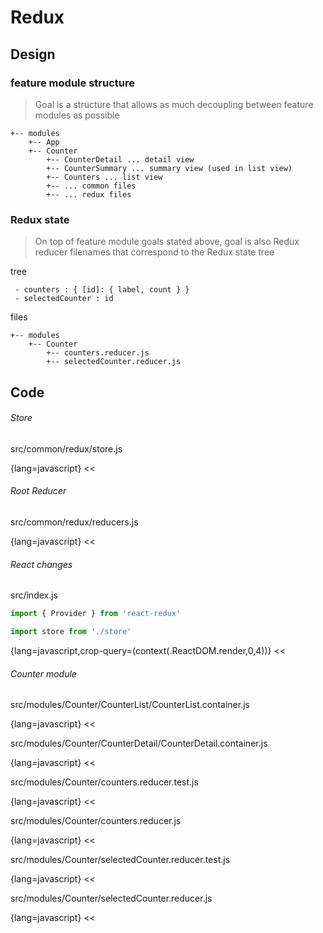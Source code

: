 Redux
===

Design
---

### feature module structure

> Goal is a structure that allows as much decoupling between feature modules as possible

```text
+-- modules
    +-- App
    +-- Counter
        +-- CounterDetail ... detail view
        +-- CounterSummary ... summary view (used in list view)
        +-- Counters ... list view
        +-- ... common files
        +-- ... redux files
```

### Redux state

> On top of feature module goals stated above, goal is also Redux reducer filenames that correspond to the Redux state tree

tree
```text
 - counters : { [id]: { label, count } }
 - selectedCounter : id
```

files
```text
+-- modules
    +-- Counter
        +-- counters.reducer.js
        +-- selectedCounter.reducer.js
```

Code
---

###### Store

src/common/redux/store.js

{lang=javascript}
<<[](../packages/react-app/src/common/redux/store.js)

###### Root Reducer

src/common/redux/reducers.js

{lang=javascript}
<<[](../packages/react-app/src/common/redux/reducers.js)

###### React changes

src/index.js

```javascript
import { Provider } from 'react-redux'

import store from './store'
```
{lang=javascript,crop-query=(context(.ReactDOM.render,0,4))}
<<[](../packages/react-app/src/index.js)

###### Counter module

src/modules/Counter/CounterList/CounterList.container.js

{lang=javascript}
<<[](../packages/react-app/src/modules/Counter/CounterList/CounterList.container.js)

src/modules/Counter/CounterDetail/CounterDetail.container.js

{lang=javascript}
<<[](../packages/react-app/src/modules/Counter/CounterDetail/CounterDetail.container.js)

src/modules/Counter/counters.reducer.test.js

{lang=javascript}
<<[](../packages/react-app/src/modules/Counter/counters.reducer.test.js)

src/modules/Counter/counters.reducer.js

{lang=javascript}
<<[](../packages/react-app/src/modules/Counter/counters.reducer.js)

src/modules/Counter/selectedCounter.reducer.test.js

{lang=javascript}
<<[](../packages/react-app/src/modules/Counter/selectedCounter.reducer.test.js)

src/modules/Counter/selectedCounter.reducer.js

{lang=javascript}
<<[](../packages/react-app/src/modules/Counter/selectedCounter.reducer.js)
